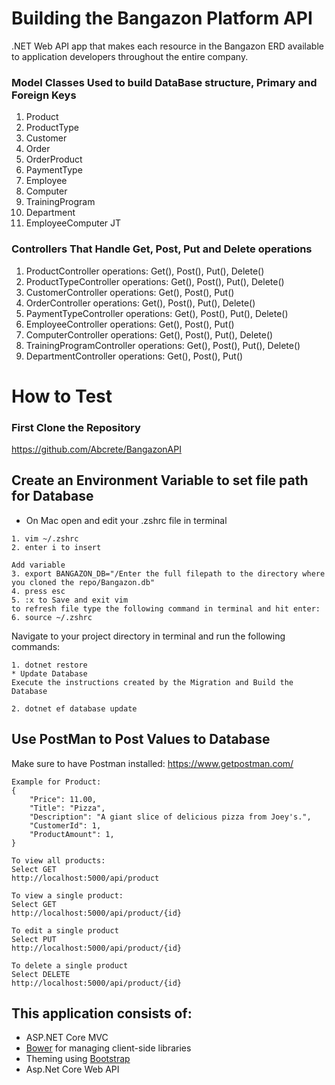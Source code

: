 # Building the Bangazon Platform API



 .NET Web API app that makes each resource in the Bangazon ERD available to application developers throughout the entire company.


### Model Classes Used to build DataBase structure, Primary and Foreign Keys

1. Product
1. ProductType
1. Customer
1. Order
1. OrderProduct
1. PaymentType
1. Employee
1. Computer
1. TrainingProgram
1. Department
1. EmployeeComputer  JT

### Controllers That Handle Get, Post, Put and Delete operations
1. ProductController            operations: Get(), Post(), Put(), Delete()
1. ProductTypeController        operations: Get(), Post(), Put(), Delete()
1. CustomerController           operations: Get(), Post(), Put()
1. OrderController              operations: Get(), Post(), Put(), Delete()
1. PaymentTypeController        operations: Get(), Post(), Put(), Delete()
1. EmployeeController           operations: Get(), Post(), Put()
1. ComputerController           operations: Get(), Post(), Put(), Delete()
1. TrainingProgramController    operations: Get(), Post(), Put(), Delete()
1. DepartmentController         operations: Get(), Post(), Put()


# How to Test 
### First Clone the Repository 
https://github.com/Abcrete/BangazonAPI

## Create an Environment Variable to set file path for Database
* On Mac open and edit your .zshrc file in terminal
```
1. vim ~/.zshrc
2. enter i to insert

Add variable
3. export BANGAZON_DB="/Enter the full filepath to the directory where you cloned the repo/Bangazon.db"
4. press esc
5. :x to Save and exit vim
to refresh file type the following command in terminal and hit enter:
6. source ~/.zshrc
```

Navigate to your project directory in terminal and run the following commands:
```
1. dotnet restore
* Update Database
Execute the instructions created by the Migration and Build the Database

2. dotnet ef database update
```

## Use PostMan to Post Values to Database
Make sure to have Postman installed: https://www.getpostman.com/
```
Example for Product:
{
	"Price": 11.00,
	"Title": "Pizza",
	"Description": "A giant slice of delicious pizza from Joey's.",
	"CustomerId": 1,
	"ProductAmount": 1,
}

To view all products:
Select GET
http://localhost:5000/api/product

To view a single product:
Select GET
http://localhost:5000/api/product/{id}

To edit a single product
Select PUT
http://localhost:5000/api/product/{id}

To delete a single product
Select DELETE
http://localhost:5000/api/product/{id}
```


## This application consists of:

*   ASP.NET Core MVC
*   [Bower](https://go.microsoft.com/fwlink/?LinkId=518004) for managing client-side libraries
*   Theming using [Bootstrap](https://go.microsoft.com/fwlink/?LinkID=398939)
*   Asp.Net Core Web API

